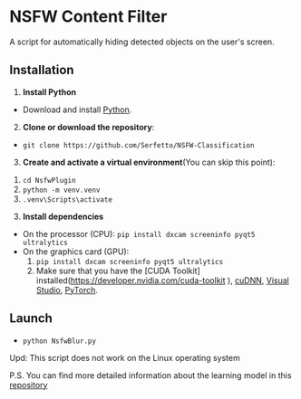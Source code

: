 # NSFW Content Filter

A script for automatically hiding detected objects on the user's screen.

## Installation

1. **Install Python**
  - Download and install [Python](https://www.python.org/downloads/).
2. **Clone or download the repository**:
  - ``git clone https://github.com/Serfetto/NSFW-Classification ``
3. **Create and activate a virtual environment**(You can skip this point):
  1) ```cd NsfwPlugin```
  2) ```python -m venv.venv```
  3) ```.venv\Scripts\activate```
3. **Install dependencies**
  - On the processor (CPU): ```pip install dxcam screeninfo pyqt5 ultralytics```
  - On the graphics card (GPU):
    1. ```pip install dxcam screeninfo pyqt5 ultralytics```
    2. Make sure that you have the [CUDA Toolkit] installed(https://developer.nvidia.com/cuda-toolkit ), [cuDNN](https://developer.nvidia.com/cudnn), [Visual Studio](https://visualstudio.microsoft.com), [PyTorch](https://pytorch.org/get-started/locally/).
## Launch
  - ```python NsfwBlur.py```

Upd: This script does not work on the Linux operating system

P.S. You can find more detailed information about the learning model in this [repository](https://github.com/Serfetto/NSFW-Model)
